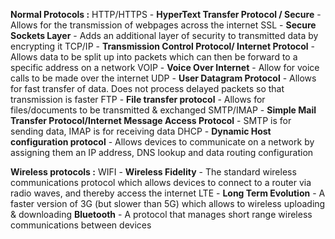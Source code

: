 
**Normal Protocols :** 
HTTP/HTTPS - **HyperText Transfer Protocol / Secure** - Allows for the transmission of webpages across the internet
SSL - **Secure Sockets Layer** - Adds an additional layer of security to transmitted data by encrypting it
TCP/IP - **Transmission Control Protocol/ Internet Protocol** - Allows data to be split up into packets which can then be forward to a specific address on a network
VOIP - **Voice Over Internet** - Allow for voice calls to be made over the internet
UDP - **User Datagram Protocol** - Allows for fast transfer of data. Does not process delayed packets so that transmission is faster
FTP - **File transfer protocol** - Allows for files/documents to be transmitted & exchanged
SMTP/IMAP - **Simple Mail Transfer Protocol/Internet Message Access Protocol** - SMTP is for sending data, IMAP is for receiving data
DHCP - **Dynamic Host configuration protocol** - Allows devices to communicate on a network by assigning them an IP address, DNS lookup and data routing configuration

**Wireless protocols :**
WIFI - **Wireless Fidelity** - The standard wireless communications protocol which allows devices to connect to a router via radio waves, and thereby access the internet
LTE - **Long Term Evolution** - A faster version of 3G (but slower than 5G) which allows to wireless uploading & downloading
**Bluetooth** - A protocol that manages short range wireless communications between devices